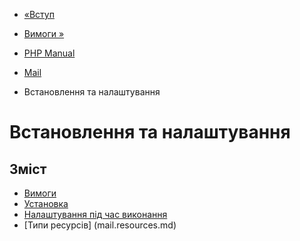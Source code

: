 - [«Вступ](intro.mail.md)
- [Вимоги »](mail.requirements.md)

- [PHP Manual](index.md)
- [Mail](book.mail.md)
-   Встановлення та налаштування

# Встановлення та налаштування

## Зміст

- [Вимоги](mail.requirements.md)
- [Установка](mail.installation.md)
- [Налаштування під час виконання](mail.configuration.md)
- [Типи ресурсів] (mail.resources.md)
